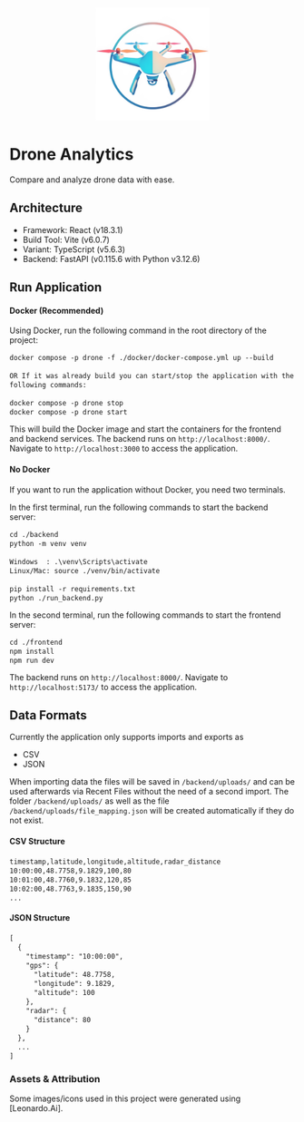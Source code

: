 <div align="center">
    <a href="https://github.com/mosait/Drone_Data_Analyzer" />
        <img alt="Drone" height="200px" src="./frontend/public/drone.png">
    </a>
</div>

# Drone Analytics

Compare and analyze drone data with ease.

## Architecture

- Framework: React (v18.3.1)
- Build Tool: Vite (v6.0.7)
- Variant: TypeScript (v5.6.3)
- Backend: FastAPI (v0.115.6 with Python v3.12.6)

## Run Application

#### Docker (Recommended)

Using Docker, run the following command in the root directory of the project:

```
docker compose -p drone -f ./docker/docker-compose.yml up --build

OR If it was already build you can start/stop the application with the following commands:

docker compose -p drone stop
docker compose -p drone start
```

This will build the Docker image and start the containers for the frontend and backend services.
The backend runs on `http://localhost:8000/`.
Navigate to `http://localhost:3000` to access the application.

#### No Docker

If you want to run the application without Docker, you need two terminals.

In the first terminal, run the following commands to start the backend server:

```
cd ./backend
python -m venv venv

Windows  : .\venv\Scripts\activate
Linux/Mac: source ./venv/bin/activate

pip install -r requirements.txt
python ./run_backend.py
```

In the second terminal, run the following commands to start the frontend server:

```
cd ./frontend
npm install
npm run dev
```

The backend runs on `http://localhost:8000/`.
Navigate to `http://localhost:5173/` to access the application.

## Data Formats

Currently the application only supports imports and exports as

- CSV
- JSON

When importing data the files will be saved in `/backend/uploads/` and can be used afterwards via Recent Files without the need of a second import.
The folder `/backend/uploads/` as well as the file `/backend/uploads/file_mapping.json` will be created automatically if they do not exist.

#### CSV Structure

```
timestamp,latitude,longitude,altitude,radar_distance
10:00:00,48.7758,9.1829,100,80
10:01:00,48.7760,9.1832,120,85
10:02:00,48.7763,9.1835,150,90
...
```

#### JSON Structure

```
[
  {
    "timestamp": "10:00:00",
    "gps": {
      "latitude": 48.7758,
      "longitude": 9.1829,
      "altitude": 100
    },
    "radar": {
      "distance": 80
    }
  },
  ...
]
```


### Assets & Attribution  
Some images/icons used in this project were generated using [Leonardo.Ai].

